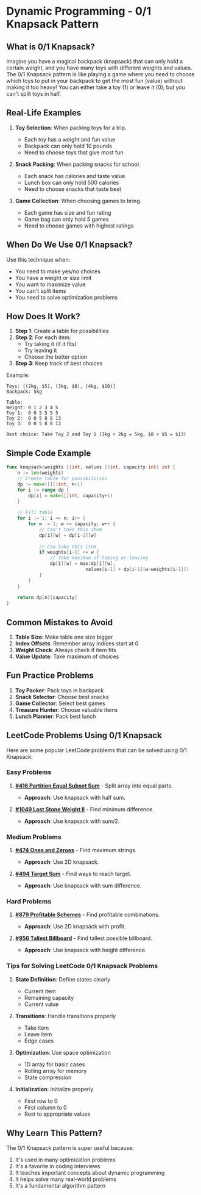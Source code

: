 # Dynamic Programming - 0/1 Knapsack Pattern

## What is 0/1 Knapsack?

Imagine you have a magical backpack (knapsack) that can only hold a certain weight, and you have many toys with different weights and values. The 0/1 Knapsack pattern is like playing a game where you need to choose which toys to put in your backpack to get the most fun (value) without making it too heavy! You can either take a toy (1) or leave it (0), but you can't split toys in half.

## Real-Life Examples

1. **Toy Selection**: When packing toys for a trip.
   - Each toy has a weight and fun value
   - Backpack can only hold 10 pounds
   - Need to choose toys that give most fun

2. **Snack Packing**: When packing snacks for school.
   - Each snack has calories and taste value
   - Lunch box can only hold 500 calories
   - Need to choose snacks that taste best

3. **Game Collection**: When choosing games to bring.
   - Each game has size and fun rating
   - Game bag can only hold 5 games
   - Need to choose games with highest ratings

## When Do We Use 0/1 Knapsack?

Use this technique when:
- You need to make yes/no choices
- You have a weight or size limit
- You want to maximize value
- You can't split items
- You need to solve optimization problems

## How Does It Work?

1. **Step 1**: Create a table for possibilities
2. **Step 2**: For each item:
   - Try taking it (if it fits)
   - Try leaving it
   - Choose the better option
3. **Step 3**: Keep track of best choices

Example:
```
Toys: [(2kg, $5), (3kg, $8), (4kg, $10)]
Backpack: 5kg

Table:
Weight: 0 1 2 3 4 5
Toy 1:  0 0 5 5 5 5
Toy 2:  0 0 5 8 8 13
Toy 3:  0 0 5 8 8 13

Best choice: Take Toy 2 and Toy 1 (3kg + 2kg = 5kg, $8 + $5 = $13)
```

## Simple Code Example

```go
func knapsack(weights []int, values []int, capacity int) int {
    n := len(weights)
    // Create table for possibilities
    dp := make([][]int, n+1)
    for i := range dp {
        dp[i] = make([]int, capacity+1)
    }
    
    // Fill table
    for i := 1; i <= n; i++ {
        for w := 1; w <= capacity; w++ {
            // Can't take this item
            dp[i][w] = dp[i-1][w]
            
            // Can take this item
            if weights[i-1] <= w {
                // Take maximum of taking or leaving
                dp[i][w] = max(dp[i][w], 
                             values[i-1] + dp[i-1][w-weights[i-1]])
            }
        }
    }
    
    return dp[n][capacity]
}
```

## Common Mistakes to Avoid

1. **Table Size**: Make table one size bigger
2. **Index Offsets**: Remember array indices start at 0
3. **Weight Check**: Always check if item fits
4. **Value Update**: Take maximum of choices

## Fun Practice Problems

1. **Toy Packer**: Pack toys in backpack
2. **Snack Selector**: Choose best snacks
3. **Game Collector**: Select best games
4. **Treasure Hunter**: Choose valuable items
5. **Lunch Planner**: Pack best lunch

## LeetCode Problems Using 0/1 Knapsack

Here are some popular LeetCode problems that can be solved using 0/1 Knapsack:

### Easy Problems

1. **[#416 Partition Equal Subset Sum](https://leetcode.com/problems/partition-equal-subset-sum/)** - Split array into equal parts.
   - **Approach**: Use knapsack with half sum.

2. **[#1049 Last Stone Weight II](https://leetcode.com/problems/last-stone-weight-ii/)** - Find minimum difference.
   - **Approach**: Use knapsack with sum/2.

### Medium Problems

1. **[#474 Ones and Zeroes](https://leetcode.com/problems/ones-and-zeroes/)** - Find maximum strings.
   - **Approach**: Use 2D knapsack.

2. **[#494 Target Sum](https://leetcode.com/problems/target-sum/)** - Find ways to reach target.
   - **Approach**: Use knapsack with sum difference.

### Hard Problems

1. **[#879 Profitable Schemes](https://leetcode.com/problems/profitable-schemes/)** - Find profitable combinations.
   - **Approach**: Use 2D knapsack with profit.

2. **[#956 Tallest Billboard](https://leetcode.com/problems/tallest-billboard/)** - Find tallest possible billboard.
   - **Approach**: Use knapsack with height difference.

### Tips for Solving LeetCode 0/1 Knapsack Problems

1. **State Definition**: Define states clearly
   - Current item
   - Remaining capacity
   - Current value

2. **Transitions**: Handle transitions properly
   - Take item
   - Leave item
   - Edge cases

3. **Optimization**: Use space optimization
   - 1D array for basic cases
   - Rolling array for memory
   - State compression

4. **Initialization**: Initialize properly
   - First row to 0
   - First column to 0
   - Rest to appropriate values

## Why Learn This Pattern?

The 0/1 Knapsack pattern is super useful because:
1. It's used in many optimization problems
2. It's a favorite in coding interviews
3. It teaches important concepts about dynamic programming
4. It helps solve many real-world problems
5. It's a fundamental algorithm pattern
